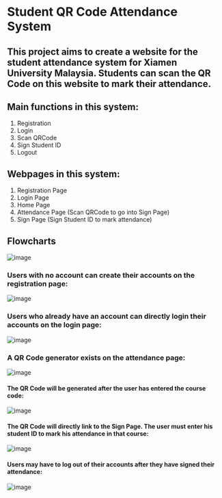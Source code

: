 # Student QR Code Attendance System 
## This project aims to create a website for the student attendance system for Xiamen University Malaysia. Students can scan the QR Code on this website to mark their attendance.

## Main functions in this system:
1. Registration
2. Login
3. Scan QRCode
4. Sign Student ID
5. Logout

## Webpages in this system:
1. Registration Page
2. Login Page
3. Home Page
4. Attendance Page (Scan QRCode to go into Sign Page)
5. Sign Page (Sign Student ID to mark attendance)

## Flowcharts

![image](https://github.com/lkmllemon/StudentQRAttendanceSystem/assets/76756859/d965dced-47cf-49fa-905c-b697c161cc58)

### Users with no account can create their accounts on the registration page:

![image](https://github.com/lkmllemon/StudentQRAttendanceSystem/assets/76756859/c97f341d-1696-4d89-ad71-273bd7cd71ec)


### Users who already have an account can directly login their accounts on the login page:

![image](https://github.com/lkmllemon/StudentQRAttendanceSystem/assets/76756859/795b01ff-1db0-43f9-96a2-9c980600f320)


### A QR Code generator exists on the attendance page:

![image](https://github.com/lkmllemon/StudentQRAttendanceSystem/assets/76756859/74d0e10f-be77-4232-a9c2-497cd64354c8)


#### The QR Code will be generated after the user has entered the course code:

![image](https://github.com/lkmllemon/StudentQRAttendanceSystem/assets/76756859/47441a67-5661-434d-a848-c2990170cae8)


#### The QR Code will directly link to the Sign Page. The user must enter his student ID to mark his attendance in that course:

![image](https://github.com/lkmllemon/StudentQRAttendanceSystem/assets/76756859/6b03b6e4-9b67-4c10-9c6b-568d400835bc)


#### Users may have to log out of their accounts after they have signed their attendance:

![image](https://github.com/lkmllemon/StudentQRAttendanceSystem/assets/76756859/6eb5f7fa-a805-4f10-b592-3fbfaf293b5d)

